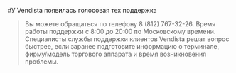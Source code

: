
#У Vendista появилась голосовая тех поддержка
>Вы можете обращаться по телефону 8 (812) 767-32-26. Время работы поддержки с 8:00 до 20:00 по Московскому времени.
>Специалисты службы поддержки клиентов Vendista решат вопрос быстрее, если заранее подготовите информацию о терминале, фирму/модель торгового аппарата и время возникновения проблемы.
